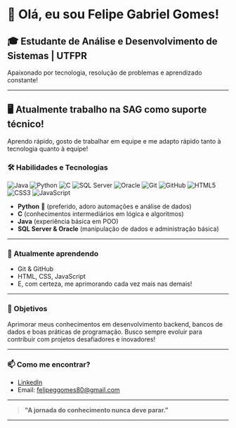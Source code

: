 # 👋 Olá, eu sou Felipe Gabriel Gomes!

## 🎓 Estudante de Análise e Desenvolvimento de Sistemas | UTFPR
Apaixonado por tecnologia, resolução de problemas e aprendizado constante!

---

## 🖥️ Atualmente trabalho na SAG como suporte técnico!
Aprendo rápido, gosto de trabalhar em equipe e me adapto rápido tanto à tecnologia quanto à equipe!

### 🛠️ Habilidades e Tecnologias

![Java](https://img.shields.io/badge/-Java-007396?style=flat&logo=java&logoColor=white) ![Python](https://img.shields.io/badge/-Python-3776AB?style=flat&logo=python&logoColor=white) ![C](https://img.shields.io/badge/-C-00599C?style=flat&logo=c&logoColor=white) ![SQL Server](https://img.shields.io/badge/-SQL%20Server-CC2927?style=flat&logo=microsoft-sql-server&logoColor=white) ![Oracle](https://img.shields.io/badge/-Oracle-F80000?style=flat&logo=oracle&logoColor=white) ![Git](https://img.shields.io/badge/-Git-F05032?style=flat&logo=git&logoColor=white) ![GitHub](https://img.shields.io/badge/-GitHub-181717?style=flat&logo=github&logoColor=white) ![HTML5](https://img.shields.io/badge/-HTML5-E34F26?style=flat&logo=html5&logoColor=white) ![CSS3](https://img.shields.io/badge/-CSS3-1572B6?style=flat&logo=css3&logoColor=white) ![JavaScript](https://img.shields.io/badge/-JavaScript-F7DF1E?style=flat&logo=javascript&logoColor=black)

- **Python** 💙 (preferido, adoro automações e análise de dados)
- **C** (conhecimentos intermediários em lógica e algoritmos)
- **Java** (experiência básica em POO)
- **SQL Server & Oracle** (manipulação de dados e administração básica)

---

### 🌱 Atualmente aprendendo
- Git & GitHub
- HTML, CSS, JavaScript
- E, com certeza, me aprimorando cada vez mais nas demais!

---

### 🚀 Objetivos
Aprimorar meus conhecimentos em desenvolvimento backend, bancos de dados e boas práticas de programação.
Busco sempre evoluir para contribuir com projetos desafiadores e inovadores!

---

### 📫 Como me encontrar?
- [LinkedIn](---)
- Email: [felipeggomes80@gmail.com](mailto:felipeggomes80@gmail.com)

---

> **"A jornada do conhecimento nunca deve parar."**

---

